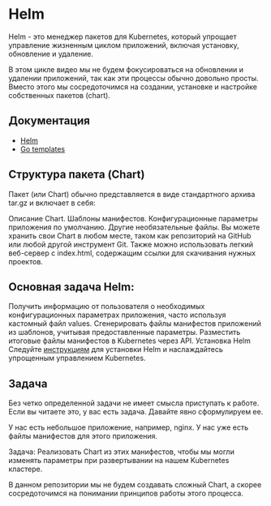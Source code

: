 
# Helm

Helm - это менеджер пакетов для Kubernetes, который упрощает управление жизненным циклом приложений, включая установку, обновление и удаление.

В этом цикле видео мы не будем фокусироваться на обновлении и удалении приложений, так как эти процессы обычно довольно просты. Вместо этого мы сосредоточимся на создании, установке и настройке собственных пакетов (chart).

## Документация
* [Helm](https://helm.sh/)
* [Go templates](https://pkg.go.dev/text/template)


## Структура пакета (Chart)
Пакет (или Chart) обычно представляется в виде стандартного архива tar.gz и включает в себя:

Описание Chart.
Шаблоны манифестов.
Конфигурационные параметры приложения по умолчанию.
Другие необязательные файлы.
Вы можете хранить свои Chart в любом месте, таком как репозиторий на GitHub или любой другой инструмент Git. Также можно использовать легкий веб-сервер с index.html, содержащим ссылки для скачивания нужных проектов.

## Основная задача Helm:
Получить информацию от пользователя о необходимых конфигурационных параметрах приложения, часто используя кастомный файл values.
Сгенерировать файлы манифестов приложений из шаблонов, учитывая предоставленные параметры.
Разместить итоговые файлы манифестов в Kubernetes через API.
Установка Helm
Следуйте [инструкциям](https://helm.sh/docs/helm/helm_install/) для установки Helm и наслаждайтесь упрощенным управлением Kubernetes.

## Задача
Без четко определенной задачи не имеет смысла приступать к работе. Если вы читаете это, у вас есть задача. Давайте явно сформулируем ее.

У нас есть небольшое приложение, например, nginx. У нас уже есть файлы манифестов для этого приложения.

Задача: Реализовать Chart из этих манифестов, чтобы мы могли изменять параметры при развертывании на нашем Kubernetes кластере.

В данном репозитории мы не будем создавать сложный Chart, а скорее сосредоточимся на понимании принципов работы этого процесса.